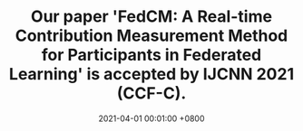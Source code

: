 ---
title: "Our paper 'FedCM: A Real-time Contribution Measurement Method for Participants in Federated Learning' is accepted by IJCNN 2021 (CCF-C)."
date: 2021-04-01 00:01:00 +0800
---